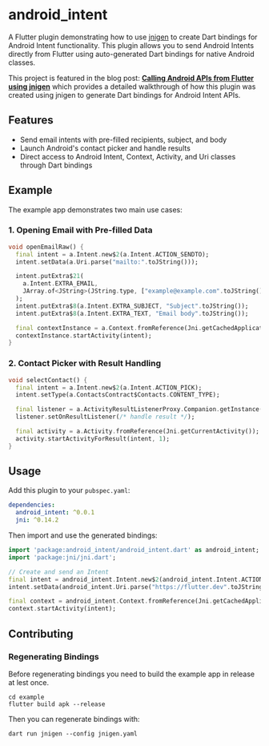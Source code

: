 # android_intent

A Flutter plugin demonstrating how to use [jnigen](https://pub.dev/packages/jnigen) to create Dart bindings for Android Intent functionality. This plugin allows you to send Android Intents directly from Flutter using auto-generated Dart bindings for native Android classes.

This project is featured in the blog post: [**Calling Android APIs from Flutter using jnigen**](https://roszkowski.dev/2025/android-jnigen/) which provides a detailed walkthrough of how this plugin was created using jnigen to generate Dart bindings for Android Intent APIs.

## Features

- Send email intents with pre-filled recipients, subject, and body
- Launch Android's contact picker and handle results
- Direct access to Android Intent, Context, Activity, and Uri classes through Dart bindings

## Example

The example app demonstrates two main use cases:

### 1. Opening Email with Pre-filled Data

```dart
void openEmailRaw() {
  final intent = a.Intent.new$2(a.Intent.ACTION_SENDTO);
  intent.setData(a.Uri.parse("mailto:".toJString()));

  intent.putExtra$21(
    a.Intent.EXTRA_EMAIL,
    JArray.of<JString>(JString.type, ["example@example.com".toJString()]),
  );
  intent.putExtra$8(a.Intent.EXTRA_SUBJECT, "Subject".toJString());
  intent.putExtra$8(a.Intent.EXTRA_TEXT, "Email body".toJString());

  final contextInstance = a.Context.fromReference(Jni.getCachedApplicationContext());
  contextInstance.startActivity(intent);
}
```

### 2. Contact Picker with Result Handling

```dart
void selectContact() {
  final intent = a.Intent.new$2(a.Intent.ACTION_PICK);
  intent.setType(a.ContactsContract$Contacts.CONTENT_TYPE);

  final listener = a.ActivityResultListenerProxy.Companion.getInstance();
  listener.setOnResultListener(/* handle result */);

  final activity = a.Activity.fromReference(Jni.getCurrentActivity());
  activity.startActivityForResult(intent, 1);
}
```

## Usage

Add this plugin to your `pubspec.yaml`:

```yaml
dependencies:
  android_intent: ^0.0.1
  jni: ^0.14.2
```

Then import and use the generated bindings:

```dart
import 'package:android_intent/android_intent.dart' as android_intent;
import 'package:jni/jni.dart';

// Create and send an Intent
final intent = android_intent.Intent.new$2(android_intent.Intent.ACTION_VIEW);
intent.setData(android_intent.Uri.parse("https://flutter.dev".toJString()));

final context = android_intent.Context.fromReference(Jni.getCachedApplicationContext());
context.startActivity(intent);
```

## Contributing

### Regenerating Bindings

Before regenerating bindings you need to build the example app in release at lest once.

```
cd example
flutter build apk --release
```

Then you can regenerate bindings with:

```
dart run jnigen --config jnigen.yaml
```
